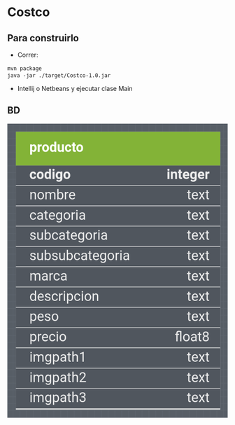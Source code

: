 # Costco
## Para construirlo
- Correr:
```
mvn package 
java -jar ./target/Costco-1.0.jar
```
- Intellij o Netbeans y ejecutar clase Main
## BD

![clases](assets/clases.png)

